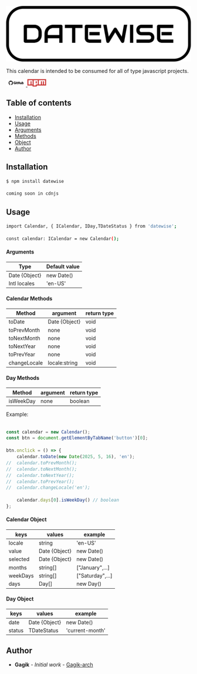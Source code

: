 <a href="https://datewise-qib5p9ur0-gagikarchs-projects.vercel.app" target="_blank">
    <img src="./datewise-logo.png" width="auto" title="demo">
</a>

This calendar is intended to be consumed for all of type javascript projects.

<span>
    <a href="https://github.com/Gagik-arch/datewise" title="Build Status">
        <img src="./github-logo.png" width="auto" height="20px">
    </a>
    <a href="https://www.npmjs.com/package/datewise" title="npm version">
        <img src="./npm-logo.png" width="auto" height="20px">
    </a>
</span>

## Table of contents

-   [Installation](#installation)
-   [Usage](#usage)
-   [Arguments](#Arguments)
-   [Methods](#Methods)
-   [Object](#Object)
-   [Author](#author)

## Installation

```sh
$ npm install datewise

coming soon in cdnjs
```

## Usage

```sh
import Calendar, { ICalendar, IDay,TDateStatus } from 'datewise';

const calendar: ICalendar = new Calendar();
```

#### Arguments

| Type          | Default value                |      
| ------------- | --------------------------   |
| Date {Object} | new Date()                   |
| Intl locales  | 'en-US'                      |

#### Calendar Methods

| Method      | argument      | return type  |
| ----------- | ------------- | ------------ |
| toDate      | Date {Object} |     void     |
| toPrevMonth | none          |     void     |
| toNextMonth | none          |     void     |
| toNextYear  | none          |     void     |
| toPrevYear  | none          |     void     |
| changeLocale| locale:string |     void     |

#### Day Methods

| Method      | argument      | return type  |
| ----------- | ------------- | ------------ |
| isWeekDay   | none          |   boolean    |

Example:
```js

const calendar = new Calendar();
const btn = document.getElementByTabName('button')[0];

btn.onclick = () => {
    calendar.toDate(new Date(2025, 5, 16), 'en');
//  calendar.toPrevMonth();
//  calendar.toNextMonth();
//  calendar.toNextYear();
//  calendar.toPrevYear();
//  calendar.changeLocale('en');

    calendar.days[0].isWeekDay() // boolean
};
```

#### Calendar Object

| keys     | values        |     example      |
| -------- | ------------- |     --------     |
| locale   | string        |     'en-US'      |
| value    | Date {Object} |    new Date()    |
| selected | Date {Object} |    new Date()    |
| months   | string[]      | ["January",...]  |
| weekDays | string[]      | ["Saturday",...] |
| days     | Day[]         |     new Day()    |
 
#### Day Object

| keys     | values        |     example      |
| -------- | ------------- |     --------     |
| date     | Date {Object} |    new Date()    |
| status   | TDateStatus   | 'current-month'  |

 

## Author

-   **Gagik** - _Initial work_ - [Gagik-arch](https://github.com/Gagik-arch)
